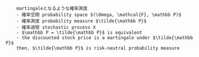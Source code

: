 
        martingaleとなるような確率測度
        - 確率空間 probability space $(\Omega, \mathcal{F}, \mathbb P)$
        - 確率測度 probability measure $\tilde{\mathbb P}$
        - 確率過程 stochastic process X
        - $\mathbb P = \tilde{\mathbb P}$ is equivalent
        - the discounted stock price is a martingale under $\tilde{\mathbb P}$
        then, $\tilde{\mathbb P}$ is risk-neutral probability measure